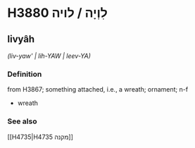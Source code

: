 # H3880 לִוְיָה / לויה

## livyâh

_(liv-yaw' | lih-YAW | leev-YA)_

### Definition

from H3867; something attached, i.e., a wreath; ornament; n-f

- wreath

### See also

[[H4735|H4735 מקנה]]
